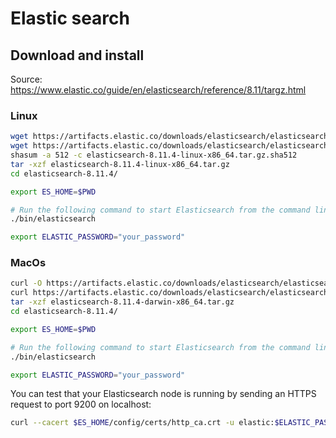 # Elastic search

## Download and install

Source: https://www.elastic.co/guide/en/elasticsearch/reference/8.11/targz.html

### Linux

```bash
wget https://artifacts.elastic.co/downloads/elasticsearch/elasticsearch-8.11.4-linux-x86_64.tar.gz
wget https://artifacts.elastic.co/downloads/elasticsearch/elasticsearch-8.11.4-linux-x86_64.tar.gz.sha512
shasum -a 512 -c elasticsearch-8.11.4-linux-x86_64.tar.gz.sha512 
tar -xzf elasticsearch-8.11.4-linux-x86_64.tar.gz
cd elasticsearch-8.11.4/ 

export ES_HOME=$PWD

# Run the following command to start Elasticsearch from the command line:
./bin/elasticsearch

export ELASTIC_PASSWORD="your_password"

```

### MacOs

```bash
curl -O https://artifacts.elastic.co/downloads/elasticsearch/elasticsearch-8.11.4-darwin-x86_64.tar.gz
curl https://artifacts.elastic.co/downloads/elasticsearch/elasticsearch-8.11.4-darwin-x86_64.tar.gz.sha512 | shasum -a 512 -c - 
tar -xzf elasticsearch-8.11.4-darwin-x86_64.tar.gz
cd elasticsearch-8.11.4/ 

export ES_HOME=$PWD

# Run the following command to start Elasticsearch from the command line:
./bin/elasticsearch

export ELASTIC_PASSWORD="your_password"
```

You can test that your Elasticsearch node is running by sending an HTTPS request to port 9200 on localhost:
```bash
curl --cacert $ES_HOME/config/certs/http_ca.crt -u elastic:$ELASTIC_PASSWORD https://localhost:9200 
```